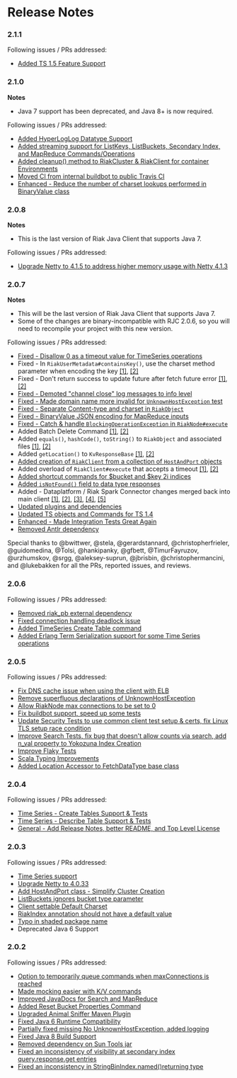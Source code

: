Release Notes
=============

### 2.1.1

Following issues / PRs addressed:

*  [Added TS 1.5 Feature Support](https://github.com/basho/riak-java-client/pull/691)

### 2.1.0

**Notes**
 * Java 7 support has been deprecated, and Java 8+ is now required.

Following issues / PRs addressed:

* [Added HyperLogLog Datatype Support](https://github.com/basho/riak-java-client/pull/669)
* [Added streaming support for ListKeys, ListBuckets, Secondary Index, and MapReduce Commands/Operations](https://github.com/basho/riak-java-client/pull/677)
* [Added cleanup() method to RiakCluster & RiakClient for container Environments](https://github.com/basho/riak-java-client/pull/674)
* [Moved CI from internal buildbot to public Travis CI](https://travis-ci.org/basho/riak-java-client)
* [Enhanced - Reduce the number of charset lookups performed in BinaryValue class](https://github.com/basho/riak-java-client/pull/688)

### 2.0.8

**Notes**
 * This is the last version of Riak Java Client that supports Java 7.

Following issues / PRs addressed:

 * [Upgrade Netty to 4.1.5 to address higher memory usage with Netty 4.1.3](https://github.com/basho/riak-java-client/pull/671)

### 2.0.7

**Notes**
 * This will be the last version of Riak Java Client that supports Java 7.
 * Some of the changes are binary-incompatible with RJC 2.0.6, so you will need to recompile your project with this new version.

Following issues / PRs addressed:

* [Fixed - Disallow 0 as a timeout value for TimeSeries operations](https://github.com/basho/riak-java-client/pull/662)
* Fixed - In `RiakUserMetadata#containsKey()`, use the charset method parameter when encoding the key [[1]](https://github.com/basho/riak-java-client/pull/558), [[2]](https://github.com/basho/riak-java-client/pull/646)
* Fixed - Don't return success to update future after fetch future error [[1]](https://github.com/basho/riak-java-client/pull/633), [[2]](https://github.com/basho/riak-java-client/pull/636)
* [Fixed - Demoted "channel close" log messages to info level](https://github.com/basho/riak-java-client/pull/637)
* [Fixed - Made domain name more invalid for `UnknownHostException` test](https://github.com/basho/riak-java-client/pull/641)
* [Fixed - Separate Content-type and charset in `RiakObject`](https://github.com/basho/riak-java-client/pull/647)
* [Fixed - BinaryValue JSON encoding for MapReduce inputs](https://github.com/basho/riak-java-client/pull/655)
* [Fixed - Catch & handle `BlockingOperationException` in `RiakNode#execute`](https://github.com/basho/riak-java-client/pull/661)
* Added Batch Delete Command [[1]](https://github.com/basho/riak-java-client/pull/487), [[2]](https://github.com/basho/riak-java-client/pull/650)
* Added `equals()`, `hashCode()`, `toString()` to `RiakObject` and associated files [[1]](https://github.com/basho/riak-java-client/pull/557), [[2]](https://github.com/basho/riak-java-client/pull/648)
* Added `getLocation()` to `KvResponseBase` [[1]](https://github.com/basho/riak-java-client/pull/606), [[2]](https://github.com/basho/riak-java-client/pull/643)
* [Added creation of `RiakClient` from a collection of `HostAndPort` objects](https://github.com/basho/riak-java-client/pull/607)
* Added overload of `RiakClient#execute` that accepts a timeout [[1]](https://github.com/basho/riak-java-client/pull/610), [[2]](https://github.com/basho/riak-java-client/pull/642)
* [Added shortcut commands for $bucket and $key 2i indices](https://github.com/basho/riak-java-client/pull/652)
* [Added `isNotFound()` field to data type responses](https://github.com/basho/riak-java-client/pull/654)
* Added - Dataplatform / Riak Spark Connector changes merged back into main client [[1]](https://github.com/basho/riak-java-client/pull/621), [[2]](https://github.com/basho/riak-java-client/pull/626), [[3]](https://github.com/basho/riak-java-client/pull/644), [[4]](https://github.com/basho/riak-java-client/pull/659), [[5]](https://github.com/basho/riak-java-client/pull/665)
* [Updated plugins and dependencies](https://github.com/basho/riak-java-client/pull/631)
* [Updated TS objects and Commands for TS 1.4](https://github.com/basho/riak-java-client/pull/651)
* [Enhanced - Made Integration Tests Great Again](https://github.com/basho/riak-java-client/pull/657)
* [Removed Antlr dependency](https://github.com/basho/riak-java-client/pull/629)

Special thanks to @bwittwer, @stela, @gerardstannard, @christopherfrieler, @guidomedina, @Tolsi, @hankipanky, @gfbett, @TimurFayruzov, @urzhumskov, @srgg, @aleksey-suprun, @jbrisbin, @christophermancini, and @lukebakken for all the PRs, reported issues, and reviews.

### 2.0.6
Following issues / PRs addressed:
 * [Removed riak_pb external dependency](https://github.com/basho/riak-java-client/pull/615)
 * [Fixed connection handling deadlock issue](https://github.com/basho/riak-java-client/pull/598)
 * [Added TimeSeries Create Table command](https://github.com/basho/riak-java-client/pull/602/)
 * [Added Erlang Term Serialization support for some Time Series operations](https://github.com/basho/riak-java-client/pull/611/)

### 2.0.5
Following issues / PRs addressed:
 * [Fix DNS cache issue when using the client with ELB](https://github.com/basho/riak-java-client/pull/573)
 * [Remove superfluous declarations of UnknownHostException](https://github.com/basho/riak-java-client/pull/553)
 * [Allow RiakNode max connections to be set to 0](https://github.com/basho/riak-java-client/pull/582)
 * [Fix buildbot support, speed up some tests](https://github.com/basho/riak-java-client/pull/596)
 * [Update Security Tests to use common client test setup & certs, fix Linux TLS setup race condition](https://github.com/basho/riak-java-client/pull/595)
 * [Improve Search Tests, fix bug that doesn't allow counts via search, add n_val property to Yokozuna Index Creation](https://github.com/basho/riak-java-client/pull/594)
 * [Improve Flaky Tests](https://github.com/basho/riak-java-client/pull/593)
 * [Scala Typing Improvements](https://github.com/basho/riak-java-client/pull/591)
 * [Added Location Accessor to FetchDataType base class](https://github.com/basho/riak-java-client/pull/590)

### 2.0.4
Following issues / PRs addressed:
 * [Time Series - Create Tables Support & Tests](https://github.com/basho/riak-java-client/pull/588)
 * [Time Series - Describe Table Support & Tests](https://github.com/basho/riak-java-client/pull/589)
 * [General - Add Release Notes, better README, and Top Level License](https://github.com/basho/riak-java-client/pull/583)

### 2.0.3
Following issues / PRs addressed:
 * [Time Series support](https://github.com/basho/riak-java-client/pull/543)
 * [Upgrade Netty to 4.0.33](https://github.com/basho/riak-java-client/pull/581)
 * [Add HostAndPort class - Simplify Cluster Creation](https://github.com/basho/riak-java-client/pull/577)
 * [ListBuckets ignores bucket type parameter](https://github.com/basho/riak-java-client/pull/566)
 * [Client settable Default Charset](https://github.com/basho/riak-java-client/pull/550)
 * [RiakIndex annotation should not have a default value](https://github.com/basho/riak-java-client/pull/541)
 * [Typo in shaded package name](https://github.com/basho/riak-java-client/pull/555)
 * Deprecated Java 6 Support

### 2.0.2
Following issues / PRs addressed:
 * [Option to temporarily queue commands when maxConnections is reached](https://github.com/basho/riak-java-client/issues/510)
 * [Made mocking easier with K/V commands](https://github.com/basho/riak-java-client/pull/528)
 * [Improved JavaDocs for Search and MapReduce](https://github.com/basho/riak-java-client/pull/524)
 * [Added Reset Bucket Properties Command](https://github.com/basho/riak-java-client/pull/522)
 * [Upgraded Animal Sniffer Maven Plugin](https://github.com/basho/riak-java-client/pull/514)
 * [Fixed Java 6 Runtime Compatibility](https://github.com/basho/riak-java-client/pull/530)
 * [Partially fixed missing No UnknownHostException, added logging](https://github.com/basho/riak-java-client-client/pull/529)
 * [Fixed Java 8 Build Support](https://github.com/basho/riak-java-client/pull/517)
 * [Removed dependency on Sun Tools jar](https://github.com/basho/riak-java-client/pull/517)
 * [Fixed an inconsistency of visibility at secondary index query.response.get entries](https://github.com[com/basho/riak-java-client/pull/515)
 * [Fixed an inconsistency in StringBinIndex.named()returning type](https://github.com/basho/riak-java-client/pull/511)
